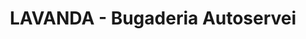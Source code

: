 ---
title: "LAVANDA - Bugaderia Autoservei"
url: /alcarras/lavanda-bugaderia-autoservei/
shop: lavandería
---